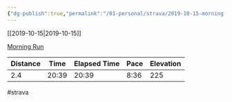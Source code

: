 ```yaml
---
{"dg-publish":true,"permalink":"/01-personal/strava/2019-10-15-morning-run/"}
---
```



[[2019-10-15\|2019-10-15]]

[Morning Run](https://www.strava.com/activities/2794825233)

| Distance | Time  | Elapsed Time | Pace | Elevation |
| -------- | ----- | ------------ | ---- | --------- |
| 2.4      | 20:39 | 20:39        | 8:36 | 225       |




#strava
